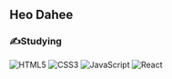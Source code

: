 ## Heo Dahee


### ✍Studying

![HTML5](https://img.shields.io/badge/html5-%23E34F26.svg?style=for-the-badge&logo=html5&logoColor=white) 	![CSS3](https://img.shields.io/badge/css-%231572B6.svg?style=for-the-badge&logo=css3&logoColor=white) ![JavaScript](https://img.shields.io/badge/javascript-%23F7DF1E.svg?style=for-the-badge&logo=javascript&logoColor=%23Ffffff) ![React](https://img.shields.io/badge/react-%2320232a.svg?style=for-the-badge&logo=react&logoColor=%2361DAFB)


<!-- ### 🖥Blog
[Tistory blog](https://dev-ee.tistory.com/)
<!--
**dahee-heo/dahee-heo** is a ✨ _special_ ✨ repository because its `README.md` (this file) appears on your GitHub profile. -->
